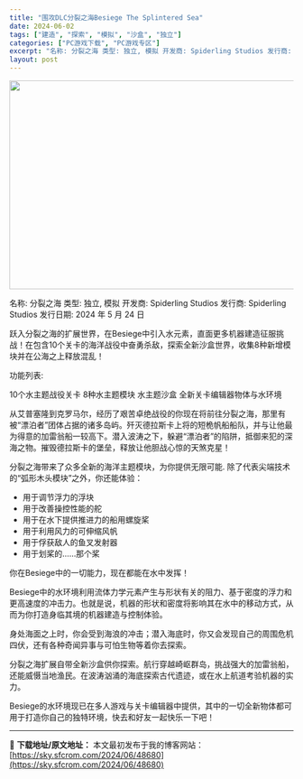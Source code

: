 ```yaml
---
title: "围攻DLC分裂之海Besiege The Splintered Sea"
date: 2024-06-02
tags: ["建造", "探索", "模拟", "沙盒", "独立"]
categories: ["PC游戏下载", "PC游戏专区"]
excerpt: "名称: 分裂之海 类型: 独立, 模拟 开发商: Spiderling Studios 发行商: Spiderling Studios 发行日期: 2024 年 5 月 24 日 跃入分裂之海的扩展世界，在Besiege中引入水元素，直面更多机器建造征服挑战！在包含10个关卡的海洋战役中奋勇杀敌，探&hellip;"
layout: post
---
```


<img class="aligncenter size-full wp-image-48681" src="https://sky.sfcrom.com/wp-content/uploads/2024/06/2024060200440030.webp" alt="" width="660" height="370" />

名称: 分裂之海
类型: 独立, 模拟
开发商: Spiderling Studios
发行商: Spiderling Studios
发行日期: 2024 年 5 月 24 日

跃入分裂之海的扩展世界，在Besiege中引入水元素，直面更多机器建造征服挑战！在包含10个关卡的海洋战役中奋勇杀敌，探索全新沙盒世界，收集8种新增模块并在公海之上释放混乱！

功能列表:

10个水主题战役关卡
8种水主题模块
水主题沙盒
全新关卡编辑器物体与水环境

从艾普塞隆到克罗马尔，经历了艰苦卓绝战役的你现在将前往分裂之海，那里有被“漂泊者”团体占据的诸多岛屿。歼灭德拉斯卡上将的短桅帆船船队，并与让他最为得意的加雷翁船一较高下。潜入波涛之下，躲避“漂泊者”的陷阱，抵御来犯的深海之物。摧毁德拉斯卡的堡垒，释放让他胆战心惊的天煞克星！

分裂之海带来了众多全新的海洋主题模块，为你提供无限可能.
除了代表尖端技术的“弧形木头模块”之外，你还能体验：

- 用于调节浮力的浮块
- 用于改善操控性能的舵
- 用于在水下提供推进力的船用螺旋桨
- 用于利用风力的可伸缩风帆
- 用于俘获敌人的鱼叉发射器
- 用于划桨的……那个桨

你在Besiege中的一切能力，现在都能在水中发挥！

Besiege中的水环境利用流体力学元素产生与形状有关的阻力、基于密度的浮力和更高速度的冲击力。也就是说，机器的形状和密度将影响其在水中的移动方式，从而为你打造身临其境的机器建造与控制体验。

身处海面之上时，你会受到海浪的冲击；潜入海底时，你又会发现自己的周围危机四伏，还有各种奇闻异事与可怕生物等着你去探索。

分裂之海扩展自带全新沙盒供你探索。航行穿越崎岖群岛，挑战强大的加雷翁船，还能威慑当地渔民。在波涛汹涌的海底探索古代遗迹，或在水上航道考验机器的实力。

Besiege的水环境现已在多人游戏与关卡编辑器中提供，其中的一切全新物体都可用于打造你自己的独特环境，快去和好友一起快乐一下吧！

---
📖 **下载地址/原文地址：** 本文最初发布于我的博客网站：[https://sky.sfcrom.com/2024/06/48680](https://sky.sfcrom.com/2024/06/48680)
